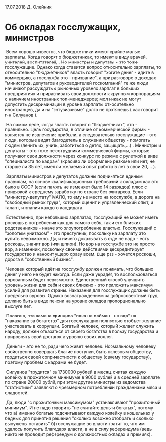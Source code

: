 17.07.2018  Д. Олейник

# Об окладах госслужащих, министров

​	Всем хорошо известно, что бюджетники имеют крайне малые зарплаты. Когда говорят о бюджетниках, то имеют в виду врачей, учителей, воспитателей,.. Но министры и депутаты - это тоже госслужащие.  Однако когда ставится вопрос относительно зарплаты, то относительно "бюджетников" власть говорит "хотите денег - идите в коммерцию, а госслужба это - призвание", а при разговоре о доходах "министров, депутатов и руководителей госкомпаний" те же люди начинают рассуждать о рыночных уровнях зарплат в больших предприятиях и приравнивать свои должности к крупным корпорациям с наличием иностранных топ-менеджеров; мол никак не могут допустить дискриминации в уровне зарплаты относительно иностранцев, да и на "энтузиазизме" долго не протянешь ( как говорит г-н Силуанов ).  

​	На самом деле, когда власть говорит о "бюджетниках", это - правильно. Цель государства, в отличие от коммерческой фирмы - является не извлечение прибыли, а следовательно госслужащие - это люди, которые видят благодетель в служении обществу - помогать людям (лечить их, учить, заботиться о детях, защищать,...)  .   Министры и депутаты  - это тоже не сотрудники коммерческой фирмы, которые получают свои должности через конкурс по резюме с рулеткой в виде "специалиста по кадрам" (красиво ли оформлено резюме или нет, не старше ли 35 лет, имел ли желаемый опыт работы 5 лет в свои 20,... ).   

​	Зарплаты министров и депутатов должны подчиняться  единым правилам, на основе квалификационных требований к окладам как это было в СССР  (если память не изменяет было 14 разрядов) плюс с привязкой к среднему заработку по стране без олигархов. Если "министру-депутату" МАЛО, то ему не место на госслужбе, а дорога на "свободный рынок труда", который оценит и управленческий опыт, и талант, и знания каждого кандидата.

​	Естественно, при небольших зарплатах, госслужащий не может иметь роскошь в потреблении как для самого себя, так и его близких родственников - иначе это злоупотребление властью. Госслужащий с "золотым унитазом" - это преступник, поскольку на зарплату это купить невозможно. Да, и ничего доказывать в суде не надо - есть роскошь, значит вор (или шпион). Но вор на госслужбе это не просто вор, а изменник, поскольку своими действиями дескредитирует государство и наносит ущерб сразу всем.  Ещё раз - хочется роскоши, дорога в "собственный бизнес".

​	Человек который идёт на госслужбу должен понимать, что больших денег у него не будет никогда. Если даже украдёт, то воспользоваться ворованным будет невозможно. Единственный способ улучшить уровень жизни для себя и своих близких - это приложить максимум усилий для развития страны. Наказания для госслужащих должны быть предельно суровы. Однако вознаграждением за добросовестный труд должно быть в виде пенсии на уровне окладов пропорционально выслуге лет.

​	Полагаю, что замена принципа "пока не пойман - не вор" на "наказание за богатство" для госслужащих полностью отобъет желание участвовать в коррупции.  Богатый человек, который желает служить народу, должен отказаться от своего богатства в пользу государства и прировнять свой достаток к уровню своих коллег.

​	Деньги - это не то, ради чего живет человек. Нормальному человеку свойственно совершать благие поступки, быть полезным обществу, гордиться своей сопричастности к обществу (своему государству), поэтому проблем с кадрами не будет.   

​	Силуанов "трудится" за 1730000 рублей в месяц, считая каждую копейку в прожиточном минимуме в 9000 рублей и в средней зарплате по стране 20000 рублй,  при этом другие министры из ведомства "статистики" заявляют о чрезмерном потреблении гражданнами мяса и сладостей.  

​	Да, люди "с прожиточным максимумом" устанавливают "прожиточный минимум".  И не надо говорить "не считайте деньги богатых", потому что а) именно богатые подсчитывают каждую копейку в кошельках у бедных для принятия решения "сколько возожно отобрать и сколько вынужены оставить" б) госслужащие во власти тратят то, что им удалось получить благодаря власти, а не в силу референдума (ведь никто не проводит референдум о должностных окладах и премиях).

